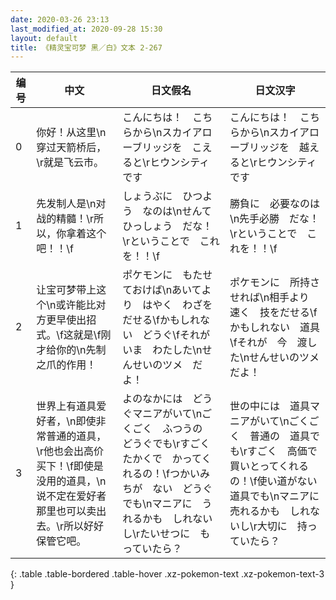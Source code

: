 ```yaml
---
date: 2020-03-26 23:13
last_modified_at: 2020-09-28 15:30
layout: default
title: 《精灵宝可梦 黑／白》文本 2-267
---
```

| 编号 | 中文 | 日文假名 | 日文汉字 |
| ---- | ---- | ---- | --- |
| 0 | 你好！从这里\n穿过天箭桥后，\r就是飞云市。 | こんにちは！　こちらから\nスカイアローブリッジを　こえると\rヒウンシティ　です | こんにちは！　こちらから\nスカイアローブリッジを　越えると\rヒウンシティ　です |
| 1 | 先发制人是\n对战的精髓！\r所以，你拿着这个吧！！\f | しょうぶに　ひつよう　なのは\nせんてひっしょう　だな！\rということで　これを！！\f | 勝負に　必要なのは\n先手必勝　だな！\rということで　これを！！\f |
| 2 | 让宝可梦带上这个\n或许能比对方更早使出招式。\f这就是\f刚才给你的\n先制之爪的作用！ | ポケモンに　もたせておけば\nあいてより　はやく　わざをだせる\fかもしれない　どうぐ\fそれが　いま　わたした\nせんせいのツメ　だよ！ | ポケモンに　所持させれば\n相手より　速く　技をだせる\fかもしれない　道具\fそれが　今　渡した\nせんせいのツメ　だよ！ |
| 3 | 世界上有道具爱好者，\n即使非常普通的道具，\r他也会出高价买下！\f即使是没用的道具，\n说不定在爱好者那里也可以卖出去。\r所以好好保管它吧。 | よのなかには　どうぐマニアがいて\nごくごく　ふつうの　どうぐでも\rすごく　たかくで　かってくれるの！\fつかいみちが　ない　どうぐでも\nマニアに　うれるかも　しれないし\rたいせつに　もっていたら？ | 世の中には　道具マニアがいて\nごくごく　普通の　道具でも\rすごく　高価で　買いとってくれるの！\f使い道がない　道具でも\nマニアに　売れるかも　しれないし\r大切に　持っていたら？ |
{: .table .table-bordered .table-hover .xz-pokemon-text .xz-pokemon-text-3 }